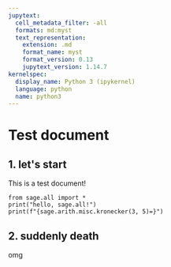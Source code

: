 ```yaml
---
jupytext:
  cell_metadata_filter: -all
  formats: md:myst
  text_representation:
    extension: .md
    format_name: myst
    format_version: 0.13
    jupytext_version: 1.14.7
kernelspec:
  display_name: Python 3 (ipykernel)
  language: python
  name: python3
---
```


# Test document
## 1. let's start
This is a test document!

```{code-cell}
from sage.all import *
print("hello, sage.all!")
print(f"{sage.arith.misc.kronecker(3, 5)=}")
```

## 2. suddenly death
omg
